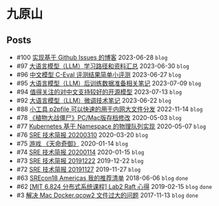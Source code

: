 # 九原山
## Posts
- #100 [实现基于 Github Issues 的博客](articles/100.md) 2023-06-28 `blog`
- #97 [大语言模型（LLM）学习路径和资料汇总](articles/97.md) 2023-06-30 `blog`
- #96 [中文模型 C-Eval 评测结果简单小评测](articles/96.md) 2023-06-27 `blog`
- #95 [大语言模型（LLM）后训练数据准备相关笔记](articles/95.md) 2023-07-09 `blog`
- #94 [值得关注的对中文支持较好的开源模型](articles/94.md) 2023-07-13 `blog`
- #92 [大语言模型（LLM）微调技术笔记](articles/92.md) 2023-06-22 `blog`
- #88 [小工具 p2pfile 可以快速的用于内网大文件分发](articles/88.md) 2022-11-14 `blog`
- #78 [《植物大战僵尸》PC/Mac版存档修改](articles/78.md) 2020-05-03 `blog`
- #77 [Kubernetes 基于 Namespace 的物理队列实现](articles/77.md) 2020-05-07 `blog`
- #76 [SRE 技术简报 20200310](articles/76.md) 2020-03-20 `blog`
- #75 [游戏 《天命奇御》](articles/75.md) 2020-01-14 `blog`
- #74 [SRE 技术简报 20200114](articles/74.md) 2020-01-15 `blog`
- #73 [SRE 技术简报 20191222](articles/73.md) 2019-12-22 `blog`
- #72 [SRE 技术简报 20191127](articles/72.md) 2019-11-27 `blog`
- #63 [SREcon18 Americas 我的推荐清单](articles/63.md) 2018-06-06 `blog` `done`
- #62 [[MIT 6.824 分布式系统课程] Lab2 Raft 心得](articles/62.md) 2019-02-15 `blog` `done`
- #3 [解决 Mac Docker.qcow2 文件过大的问题](articles/3.md) 2017-11-13 `blog` `done`
